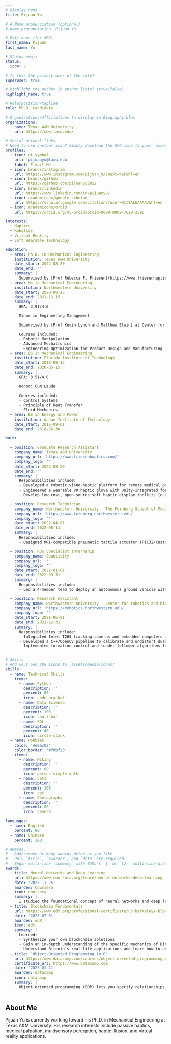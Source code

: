 ```yaml
---
# Display name
title: Pijuan Yu

# # Name pronunciation (optional)
# name_pronunciation: Pijuan Yu

# Full name (for SEO)
first_name: Pijuan
last_name: Yu

# Status emoji
status:
  icon: ☕️

# Is this the primary user of the site?
superuser: true

# Highlight the author in author lists? (true/false)
highlight_name: true

# Role/position/tagline
role: Ph.D. candidate

# Organizations/Affiliations to display in Biography blox
organizations:
  - name: Texas A&M University
    url: https://www.tamu.edu/

# Social network links
# Need to use another icon? Simply download the SVG icon to your `assets/media/icons/` folder.
profiles:
  - icon: at-symbol
    url: 'pijuanyu@tamu.edu'
    label: E-mail Me
  - icon: brands/instagram
    url: https://www.instagram.com/pijuan_9/?next=%2F&hl=en
  - icon: brands/github
    url: https://github.com/pijuanyu2022
  - icon: brands/linkedin
    url: https://www.linkedin.com/in/pijuanyu/
  - icon: academicons/google-scholar
    url: https://scholar.google.com/citations?user=W1t8ALUAAAAJ&hl=en
  - icon: academicons/orcid
    url: https://orcid.org/my-orcid?orcid=0009-0009-7620-3596

interests:
  - Haptics
  - Robotics
  - Vritual Reality
  - Soft Wearable Technology

education:
  - area: Ph.D. in Mechanical Engineering
    institution: Texas A&M University
    date_start: 2022-08-20
    date_end: ''
    summary: |
      Supervised by [Prof Rebecca F. Friesen](https://www.friesenhaptics.com/). Published journal papers at IEEE Transaction on haptics and ASME Journal of Computing and Information Science in Engineering. Presented paper, poster and demos at IEEE Haptics Symposium, IEEE World Haptics Conference, IEEE International Conference on Ubiquitous Robots (UR), ASME IDETC/CIE conference.
  - area: Ms in Mechanical Engineering
    institution: Northwestern University
    date_start: 2020-08-25
    date_end: 2021-12-15
    summary: |
      GPA: 3.91/4.0

      Minor in Engineering Management  

      Supervised by [Prof Kevin Lynch and Matthew Elwin] at Center for Robotics and Biosystems (https://robotics.northwestern.edu/).

      Courses included:
      - Robotic Manipulation
      - Advanced Mechatronics
      - Engineering Optimization for Product Design and Manufacturing
  - area: BS in Mechanical Engineering
    institution: Florida Institute of Technology
    date_start: 2018-08-15
    date_end: 2020-05-15
    summary: |
      GPA: 3.51/4.0

      Honor: Cum Laude 
      
      Courses included:
      - Control Systems
      - Principle of Heat Transfer
      - Fluid Mechanics
  - area: BS in Energy and Power
    institution: Wuhan Institute of Technology
    date_start: 2016-09-01
    date_end: 2018-06-30

work:

  - position: Graduate Research Assistant
    company_name: Texas A&M University
    company_url: 'https://www.friesenhaptics.com/'
    company_logo: ''
    date_start: 2022-08-20
    date_end: ''
    summary: |
      Responsibilities include:
      - Developed a robotic visuo-haptic platform for remote medical palpation; achieved 75% tumor diagnostic accuracy in 18 participants, proving passive haptic feedback alone sufficed for size perception (Published).
      - Engineered a wearable VR haptic glove with Unity-integrated force feedback; 40-subject study showed 25% tactile acuity gain via mimicking motions, validating proprioception’s role in VR interaction (in Progress).
      - Develop low-cost, open-source soft haptic display toolkits (e.g., soft tactile displays) to democratize access to high-fidelity tactile interfaces (Published).

  - position: Research Technician
    company_name: Northwestern University - The Feinberg School of Medicine
    company_url: 'https://www.feinberg.northwestern.edu/'
    company_logo: ''
    date_start: 2022-04-01
    date_end: 2022-08-11
    summary: |
      Responsibilities include:
      - Designed MRI-compatible pneumatic tactile actuator (PIC32/custom PCB board) delivering 1.57N–11.60N constant-force; fMRI validation with 6 subjects mapped neural activity to primary/secondary somatosensory cortices and premotor regions.

  - position: ROS Specialist Internship
    company_name: Quanticity
    company_url: ''
    company_logo: ''
    date_start: 2022-01-01
    date_end: 2022-03-31
    summary: |
      Responsibilities include:
      - Led a 4-member team to deploy an autonomous ground vehicle with visual SLAM (Simultaneous Localization and Mapping) and ROS 2 Galactic navigation.

  - position: Research Assistant
    company_name: Northwestern University - Center for robotics and biosystems
    company_url: 'https://robotics.northwestern.edu/'
    company_logo: ''
    date_start: 2021-06-01
    date_end: 2021-12-31
    summary: |
      Responsibilities include:
      - Integrated Intel T265 tracking cameras and embedded computers across three omnidirectional robots, implementing AprilTag detection in ROS/OpenCV.
      - Developed a C++/OpenCV pipeline to calibrate and undistort dual fisheye lenses and generated 3D point clouds for disparity maps in ROS Noetic to enable real-time obstacle avoidance for mobile robots.
      - Implemented formation control and leader-follower algorithms for swarm control.


# Skills
# Add your own SVG icons to `assets/media/icons/`
skills:
  - name: Technical Skills
    items:
      - name: Python
        description: ''
        percent: 80
        icon: code-bracket
      - name: Data Science
        description: ''
        percent: 100
        icon: chart-bar
      - name: SQL
        description: ''
        percent: 40
        icon: circle-stack
  - name: Hobbies
    color: '#eeac02'
    color_border: '#f0bf23'
    items:
      - name: Hiking
        description: ''
        percent: 60
        icon: person-simple-walk
      - name: Cats
        description: ''
        percent: 100
        icon: cat
      - name: Photography
        description: ''
        percent: 80
        icon: camera

languages:
  - name: English
    percent: 80
  - name: Chinese
    percent: 100

# Awards.
#   Add/remove as many awards below as you like.
#   Only `title`, `awarder`, and `date` are required.
#   Begin multi-line `summary` with YAML's `|` or `|2-` multi-line prefix and indent 2 spaces below.
awards:
  - title: Neural Networks and Deep Learning
    url: https://www.coursera.org/learn/neural-networks-deep-learning
    date: '2023-11-25'
    awarder: Coursera
    icon: coursera
    summary: |
      I studied the foundational concept of neural networks and deep learning. By the end, I was familiar with the significant technological trends driving the rise of deep learning; build, train, and apply fully connected deep neural networks; implement efficient (vectorized) neural networks; identify key parameters in a neural network’s architecture; and apply deep learning to your own applications.
  - title: Blockchain Fundamentals
    url: https://www.edx.org/professional-certificate/uc-berkeleyx-blockchain-fundamentals
    date: '2023-07-01'
    awarder: edX
    icon: edx
    summary: |
      Learned:
      - Synthesize your own blockchain solutions
      - Gain an in-depth understanding of the specific mechanics of Bitcoin
      - Understand Bitcoin’s real-life applications and learn how to attack and destroy Bitcoin, Ethereum, smart contracts and Dapps, and alternatives to Bitcoin’s Proof-of-Work consensus algorithm
  - title: 'Object-Oriented Programming in R'
    url: https://www.datacamp.com/courses/object-oriented-programming-with-s3-and-r6-in-r
    certificate_url: https://www.datacamp.com
    date: '2023-01-21'
    awarder: datacamp
    icon: datacamp
    summary: |
      Object-oriented programming (OOP) lets you specify relationships between functions and the objects that they can act on, helping you manage complexity in your code. This is an intermediate level course, providing an introduction to OOP, using the S3 and R6 systems. S3 is a great day-to-day R programming tool that simplifies some of the functions that you write. R6 is especially useful for industry-specific analyses, working with web APIs, and building GUIs.
---
```


## About Me

Pijuan Yu is currently working toward his Ph.D. in Mechanical Engineering at Texas A&M University. His research interests include passive haptics, medical palpation, multisensory perception, haptic illusion, and virtual reality applications.